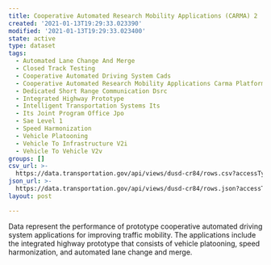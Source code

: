 ```yaml
---
title: Cooperative Automated Research Mobility Applications (CARMA) 2
created: '2021-01-13T19:29:33.023390'
modified: '2021-01-13T19:29:33.023400'
state: active
type: dataset
tags:
  - Automated Lane Change And Merge
  - Closed Track Testing
  - Cooperative Automated Driving System Cads
  - Cooperative Automated Research Mobility Applications Carma Platform
  - Dedicated Short Range Communication Dsrc
  - Integrated Highway Prototype
  - Intelligent Transportation Systems Its
  - Its Joint Program Office Jpo
  - Sae Level 1
  - Speed Harmonization
  - Vehicle Platooning
  - Vehicle To Infrastructure V2i
  - Vehicle To Vehicle V2v
groups: []
csv_url: >-
  https://data.transportation.gov/api/views/dusd-cr84/rows.csv?accessType=DOWNLOAD
json_url: >-
  https://data.transportation.gov/api/views/dusd-cr84/rows.json?accessType=DOWNLOAD
layout: post

---
```

Data represent the performance of prototype cooperative automated driving system applications for improving traffic mobility. The applications include the integrated highway prototype that consists of vehicle platooning, speed harmonization, and automated lane change and merge.
